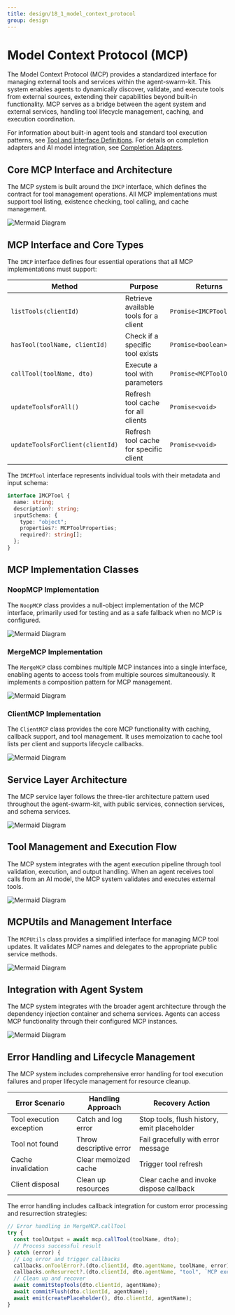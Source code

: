 ```yaml
---
title: design/18_1_model_context_protocol
group: design
---
```


# Model Context Protocol (MCP)

The Model Context Protocol (MCP) provides a standardized interface for managing external tools and services within the agent-swarm-kit. This system enables agents to dynamically discover, validate, and execute tools from external sources, extending their capabilities beyond built-in functionality. MCP serves as a bridge between the agent system and external services, handling tool lifecycle management, caching, and execution coordination.

For information about built-in agent tools and standard tool execution patterns, see [Tool and Interface Definitions](./24_Tool_Integration.md). For details on completion adapters and AI model integration, see [Completion Adapters](./19_Completion_Adapters.md).

## Core MCP Interface and Architecture

The MCP system is built around the `IMCP` interface, which defines the contract for tool management operations. All MCP implementations must support tool listing, existence checking, tool calling, and cache management.

![Mermaid Diagram](./diagrams/18.1_Model_Context_Protocol_MCP_0.svg)

## MCP Interface and Core Types

The `IMCP` interface defines four essential operations that all MCP implementations must support:

| Method | Purpose | Returns |
|--------|---------|---------|
| `listTools(clientId)` | Retrieve available tools for a client | `Promise<IMCPTool[]>` |
| `hasTool(toolName, clientId)` | Check if a specific tool exists | `Promise<boolean>` |
| `callTool(toolName, dto)` | Execute a tool with parameters | `Promise<MCPToolOutput>` |
| `updateToolsForAll()` | Refresh tool cache for all clients | `Promise<void>` |
| `updateToolsForClient(clientId)` | Refresh tool cache for specific client | `Promise<void>` |

The `IMCPTool` interface represents individual tools with their metadata and input schema:

```typescript
interface IMCPTool {
  name: string;
  description?: string;
  inputSchema: {
    type: "object";
    properties?: MCPToolProperties;
    required?: string[];
  };
}
```

## MCP Implementation Classes

### NoopMCP Implementation

The `NoopMCP` class provides a null-object implementation of the MCP interface, primarily used for testing and as a safe fallback when no MCP is configured.

![Mermaid Diagram](./diagrams/18.1_Model_Context_Protocol_MCP_1.svg)

### MergeMCP Implementation

The `MergeMCP` class combines multiple MCP instances into a single interface, enabling agents to access tools from multiple sources simultaneously. It implements a composition pattern for MCP management.

![Mermaid Diagram](./diagrams/18.1_Model_Context_Protocol_MCP_2.svg)

### ClientMCP Implementation

The `ClientMCP` class provides the core MCP functionality with caching, callback support, and tool management. It uses memoization to cache tool lists per client and supports lifecycle callbacks.

![Mermaid Diagram](./diagrams/18.1_Model_Context_Protocol_MCP_3.svg)

## Service Layer Architecture

The MCP service layer follows the three-tier architecture pattern used throughout the agent-swarm-kit, with public services, connection services, and schema services.

![Mermaid Diagram](./diagrams/18.1_Model_Context_Protocol_MCP_4.svg)

## Tool Management and Execution Flow

The MCP system integrates with the agent execution pipeline through tool validation, execution, and output handling. When an agent receives tool calls from an AI model, the MCP system validates and executes external tools.

![Mermaid Diagram](./diagrams/18.1_Model_Context_Protocol_MCP_5.svg)

## MCPUtils and Management Interface

The `MCPUtils` class provides a simplified interface for managing MCP tool updates. It validates MCP names and delegates to the appropriate public service methods.

![Mermaid Diagram](./diagrams/18.1_Model_Context_Protocol_MCP_6.svg)

## Integration with Agent System

The MCP system integrates with the broader agent architecture through the dependency injection container and schema services. Agents can access MCP functionality through their configured MCP instances.

![Mermaid Diagram](./diagrams/18.1_Model_Context_Protocol_MCP_7.svg)

## Error Handling and Lifecycle Management

The MCP system includes comprehensive error handling for tool execution failures and proper lifecycle management for resource cleanup.

| Error Scenario | Handling Approach | Recovery Action |
|----------------|-------------------|-----------------|
| Tool execution exception | Catch and log error | Stop tools, flush history, emit placeholder |
| Tool not found | Throw descriptive error | Fail gracefully with error message |
| Cache invalidation | Clear memoized cache | Trigger tool refresh |
| Client disposal | Clean up resources | Clear cache and invoke dispose callback |

The error handling includes callback integration for custom error processing and resurrection strategies:

```typescript
// Error handling in MergeMCP.callTool
try {
  const toolOutput = await mcp.callTool(toolName, dto);
  // Process successful result
} catch (error) {
  // Log error and trigger callbacks
  callbacks.onToolError?.(dto.clientId, dto.agentName, toolName, error);
  callbacks.onResurrect?.(dto.clientId, dto.agentName, "tool", `MCP execution failed toolName=${toolName}`);
  // Clean up and recover
  await commitStopTools(dto.clientId, agentName);
  await commitFlush(dto.clientId, agentName);
  await emit(createPlaceholder(), dto.clientId, agentName);
}
```
